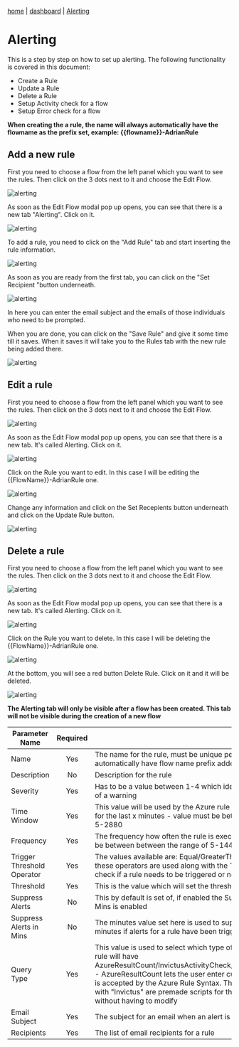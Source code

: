 [home](../README.md) | [dashboard](dashboard.md) | [Alerting](alerting.md)

# Alerting

This is a step by step on how to set up alerting. The following functionality is covered in this document:

- Create a Rule
- Update a Rule
- Delete a Rule
- Setup Activity check for a flow
- Setup Error check for a flow

**When creating the a rule, the name will always automatically have the flowname as the prefix set, example: {{flowname}}-AdrianRule**

## Add a new rule

First you need to choose a flow from the left panel which you want to see the rules. Then click on the 3 dots next to it and choose the Edit Flow.

![alerting](../images/dashboard/alerting1.JPG)

As soon as the Edit Flow modal pop up opens, you can see that there is a new tab "Alerting". Click on it.

![alerting](../images/dashboard/alerting2.JPG)

To add a rule, you need to click on the "Add Rule" tab and start inserting the rule information. 

![alerting](../images/dashboard/alerting3.JPG)

As soon as you are ready from the first tab, you can click on the "Set Recipient "button underneath. 

![alerting](../images/dashboard/alerting4.JPG)

In here you can enter the email subject and the emails of those individuals who need to be prompted.

When you are done, you can click on the "Save Rule" and give it some time till it saves. When it saves it will take you to the Rules tab with the new rule being added there.

![alerting](../images/dashboard/alerting6.JPG)

## Edit a rule

First you need to choose a flow from the left panel which you want to see the rules. Then click on the 3 dots next to it and choose the Edit Flow.

![alerting](../images/dashboard/alerting1.JPG)

As soon as the Edit Flow modal pop up opens, you can see that there is a new tab. It's called Alerting. Click on it.

![alerting](../images/dashboard/alerting5.JPG)

Click on the Rule you want to edit. In this case I will be editing the {{FlowName}}-AdrianRule one.

![alerting](../images/dashboard/alerting6.JPG)

Change any information and click on the Set Recepients button underneath and click on the Update Rule button.

![alerting](../images/dashboard/alerting7.JPG)

## Delete a rule

First you need to choose a flow from the left panel which you want to see the rules. Then click on the 3 dots next to it and choose the Edit Flow.

![alerting](../images/dashboard/alerting1.JPG)

As soon as the Edit Flow modal pop up opens, you can see that there is a new tab. It's called Alerting. Click on it.

![alerting](../images/dashboard/alerting5.JPG)

Click on the Rule you want to delete. In this case I will be deleting the {{FlowName}}-AdrianRule one.

![alerting](../images/dashboard/alerting6.JPG)

At the bottom, you will see a red button Delete Rule. Click on it and it will be deleted.

![alerting](../images/dashboard/alerting8.JPG)

**The Alerting tab will only be visible after a flow has been created. This tab will not be visible during the creation of a new flow**

|Parameter Name|Required||Description|
| --- | :---: | --- | --- |
|Name|Yes|The name for the rule, must be unique per flow. Name will automatically have flow name prefix added to it|
|Description|No|Description for the rule|
|Severity|Yes|Has to be a value between 1-4 which identifies the severity of a warning|
|Time Window|Yes|This value will be used by the Azure rule to check the logs for the last x minutes - value must be between the range of 5-2880|
|Frequency|Yes|The frequency how often the rule is exectued - value must be between between the range of 5-1440|
|Trigger Threshold Operator|Yes|The values available are: Equal/GreaterThan/LessThan, these operators are used along with the Threshold field to check if a rule needs to be triggered or not|
|Threshold|Yes|This is the value which will set the threshold for the rule|
|Suppress Alerts|No|This by default is set of, if enabled the Suppress Alerts in Mins is enabled|
|Suppress Alerts in Mins|No|The minutes value set here is used to suppress alerts for x minutes if alerts for a rule have been triggered|
Query Type|Yes|This value is used to select which type of query the alert rule will have AzureResultCount/InvictusActivityCheck/InvictusErrorCheck - AzureResultCount lets the user enter custom script which is accepted by the Azure Rule Syntax. The ones starting with "Invictus" are premade scripts for the user to select without having to modify|
|Email Subject|Yes|The subject for an email when an alert is sent|
|Recipients|Yes|The list of email recipients for a rule|



